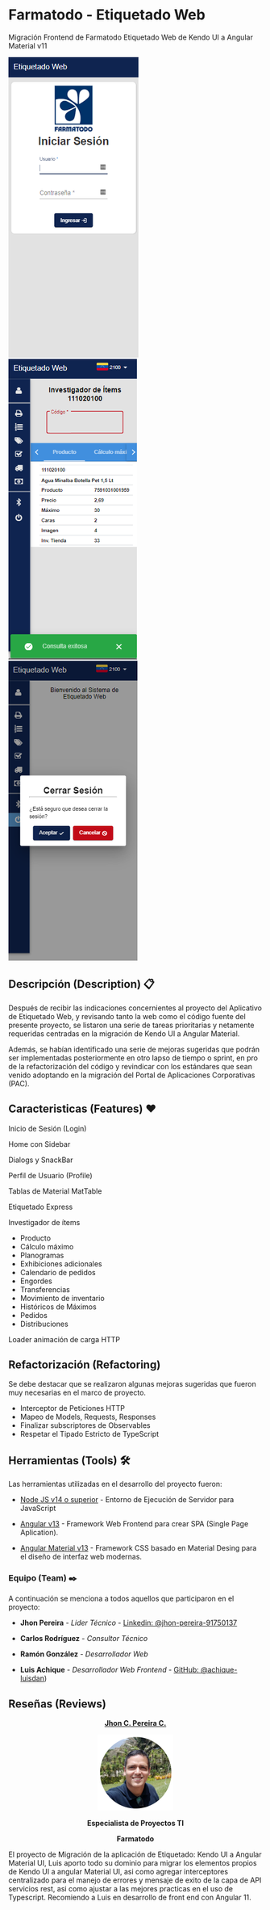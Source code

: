 # Farmatodo - Etiquetado Web

Migración Frontend de Farmatodo Etiquetado Web de Kendo UI a Angular Material v11 

![Inicio de Sesión](./02.png) ![Investigador de Ítems](./01.png) ![Cerrar Sesión](./04.png)

## Descripción (Description) 📋

Después de recibir las indicaciones concernientes al proyecto del Aplicativo de Etiquetado Web, y revisando tanto la web como el código fuente del presente proyecto, se listaron una serie de tareas prioritarias y netamente requeridas centradas en la migración de Kendo UI a Angular Material.
		
Además, se habían identificado una serie de mejoras sugeridas que podrán ser implementadas posteriormente en otro lapso de tiempo o sprint, en pro de la refactorización del código y revindicar con los estándares que sean venido adoptando en la migración del Portal de Aplicaciones Corporativas (PAC).

## Caracteristicas (Features) ❤️

Inicio de Sesión (Login)

Home con Sidebar

Dialogs y SnackBar

Perfil de Usuario (Profile)

Tablas de Material MatTable

Etiquetado Express

Investigador de ítems

- Producto                          
-  Cálculo máximo              
- Planogramas
- Exhibiciones adicionales 
- Calendario de pedidos
- Engordes
- Transferencias                
- Movimiento de inventario 
- Históricos de Máximos
- Pedidos                           
- Distribuciones

Loader animación de carga HTTP

## Refactorización (Refactoring)

Se debe destacar que se realizaron algunas mejoras sugeridas que fueron muy necesarias en el marco de proyecto.
- Interceptor de Peticiones HTTP
- Mapeo de Models, Requests, Responses
- Finalizar subscriptores de Observables
- Respetar el Tipado Estricto de TypeScript

## Herramientas (Tools) 🛠️

Las herramientas utilizadas en el desarrollo del proyecto fueron:

* [Node JS v14 o superior](https://nodejs.org/es/) - Entorno de Ejecución de Servidor para JavaScript

* [Angular v13](https://angular.io/) - Framework Web Frontend para crear SPA (Single Page Aplication).
 
* [Angular Material v13](https://material.angular.io/) - Framework CSS basado en Material Desing para el diseño de interfaz web modernas.

### Equipo (Team) ✒️

A continuación se menciona a todos aquellos que participaron en el proyecto:

* **Jhon Pereira** - *Lider Técnico* - [Linkedin: @jhon-pereira-91750137](https://www.linkedin.com/in/jhon-pereira-91750137)
  
* **Carlos Rodríguez** - *Consultor Técnico*

* **Ramón González** - *Desarrollador Web*

* **Luis Achique** - *Desarrollador Web Frontend* - [GitHub: @achique-luisdan](https://github.com/achique-luisdan))

## Reseñas (Reviews)
<section align="center">
<div aling="center">
<a href="https://www.linkedin.com/in/jhon-pereira-91750137"><b>Jhon C. Pereira C.</b></a>

![Foto de Jhon](./jhon.png)

<b>Especialista de Proyectos TI</b>

<b>Farmatodo</b>
</div>
</section>	
El proyecto de Migración de la aplicación de Etiquetado: Kendo UI a Angular Material UI, Luis aporto todo su dominio para migrar los elementos propios de Kendo UI a angular Material UI, asi como agregar interceptores centralizado para el manejo de errores y mensaje de exito de la capa de API servicios rest, asi como ajustar a las mejores practicas en el uso de Typescript. Recomiendo a Luis en desarrollo de front end con Angular 11.
